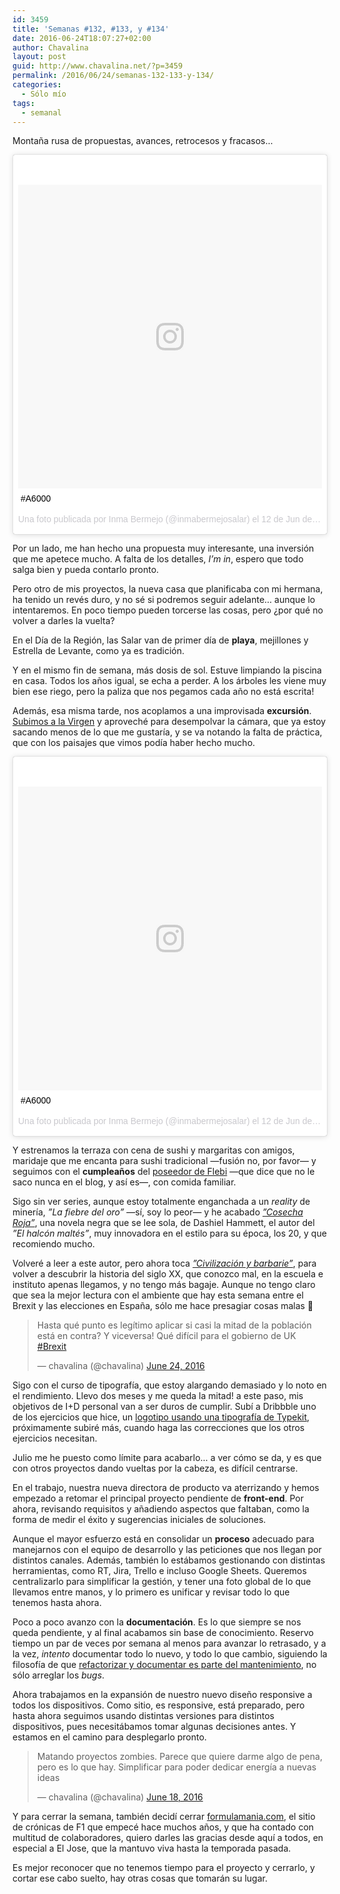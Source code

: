 ```yaml
---
id: 3459
title: 'Semanas #132, #133, y #134'
date: 2016-06-24T18:07:27+02:00
author: Chavalina
layout: post
guid: http://www.chavalina.net/?p=3459
permalink: /2016/06/24/semanas-132-133-y-134/
categories:
  - Sólo mío
tags:
  - semanal
---
```

Montaña rusa de propuestas, avances, retrocesos y fracasos…

<blockquote class="instagram-media" data-instgrm-captioned data-instgrm-version="7" style=" background:#FFF; border:0; border-radius:3px; box-shadow:0 0 1px 0 rgba(0,0,0,0.5),0 1px 10px 0 rgba(0,0,0,0.15); margin: 1px; max-width:658px; padding:0; width:99.375%; width:-webkit-calc(100% - 2px); width:calc(100% - 2px);"><div style="padding:8px;"> <div style=" background:#F8F8F8; line-height:0; margin-top:40px; padding:50.0% 0; text-align:center; width:100%;"> <div style=" background:url(data:image/png;base64,iVBORw0KGgoAAAANSUhEUgAAACwAAAAsCAMAAAApWqozAAAABGdBTUEAALGPC/xhBQAAAAFzUkdCAK7OHOkAAAAMUExURczMzPf399fX1+bm5mzY9AMAAADiSURBVDjLvZXbEsMgCES5/P8/t9FuRVCRmU73JWlzosgSIIZURCjo/ad+EQJJB4Hv8BFt+IDpQoCx1wjOSBFhh2XssxEIYn3ulI/6MNReE07UIWJEv8UEOWDS88LY97kqyTliJKKtuYBbruAyVh5wOHiXmpi5we58Ek028czwyuQdLKPG1Bkb4NnM+VeAnfHqn1k4+GPT6uGQcvu2h2OVuIf/gWUFyy8OWEpdyZSa3aVCqpVoVvzZZ2VTnn2wU8qzVjDDetO90GSy9mVLqtgYSy231MxrY6I2gGqjrTY0L8fxCxfCBbhWrsYYAAAAAElFTkSuQmCC); display:block; height:44px; margin:0 auto -44px; position:relative; top:-22px; width:44px;"></div></div> <p style=" margin:8px 0 0 0; padding:0 4px;"> <a href="https://www.instagram.com/p/BGkdPJKtssD/" style=" color:#000; font-family:Arial,sans-serif; font-size:14px; font-style:normal; font-weight:normal; line-height:17px; text-decoration:none; word-wrap:break-word;" target="_blank">#A6000</a></p> <p style=" color:#c9c8cd; font-family:Arial,sans-serif; font-size:14px; line-height:17px; margin-bottom:0; margin-top:8px; overflow:hidden; padding:8px 0 7px; text-align:center; text-overflow:ellipsis; white-space:nowrap;">Una foto publicada por Inma Bermejo (@inmabermejosalar) el <time style=" font-family:Arial,sans-serif; font-size:14px; line-height:17px;" datetime="2016-06-12T21:32:45+00:00">12 de Jun de 2016 a la(s) 2:32 PDT</time></p></div></blockquote> <script async defer src="//platform.instagram.com/en_US/embeds.js"></script>

Por un lado, me han hecho una propuesta muy interesante, una inversión que me apetece mucho. A falta de los detalles, _I&#8217;m in_, espero que todo salga bien y pueda contarlo pronto.

Pero otro de mis proyectos, la nueva casa que planificaba con mi hermana, ha tenido un revés duro, y no sé si podremos seguir adelante… aunque lo intentaremos. En poco tiempo pueden torcerse las cosas, pero ¿por qué no volver a darles la vuelta?

En el Día de la Región, las Salar van de primer día de **playa**, mejillones y Estrella de Levante, como ya es tradición.

Y en el mismo fin de semana, más dosis de sol. Estuve limpiando la piscina en casa. Todos los años igual, se echa a perder. A los árboles les viene muy bien ese riego, pero la paliza que nos pegamos cada año no está escrita!

Además, esa misma tarde, nos acoplamos a una improvisada **excursión**. [Subimos a la Virgen](https://www.google.es/maps/dir/Calle+de+Gran+V%C3%ADa,+30540+Blanca,+Murcia/38.1820669,-1.3740878/@38.1801866,-1.3762282,1268m/data=!3m2!1e3!4b1!4m9!4m8!1m5!1m1!1s0xd646fd300c179d9:0xce2fb3b7d25423af!2m2!1d-1.3730341!2d38.1792699!1m0!3e2?hl=es) y aproveché para desempolvar la cámara, que ya estoy sacando menos de lo que me gustaría, y se va notando la falta de práctica, que con los paisajes que vimos podía haber hecho mucho.

<blockquote class="instagram-media" data-instgrm-captioned data-instgrm-version="7" style=" background:#FFF; border:0; border-radius:3px; box-shadow:0 0 1px 0 rgba(0,0,0,0.5),0 1px 10px 0 rgba(0,0,0,0.15); margin: 1px; max-width:658px; padding:0; width:99.375%; width:-webkit-calc(100% - 2px); width:calc(100% - 2px);"><div style="padding:8px;"> <div style=" background:#F8F8F8; line-height:0; margin-top:40px; padding:50.0% 0; text-align:center; width:100%;"> <div style=" background:url(data:image/png;base64,iVBORw0KGgoAAAANSUhEUgAAACwAAAAsCAMAAAApWqozAAAABGdBTUEAALGPC/xhBQAAAAFzUkdCAK7OHOkAAAAMUExURczMzPf399fX1+bm5mzY9AMAAADiSURBVDjLvZXbEsMgCES5/P8/t9FuRVCRmU73JWlzosgSIIZURCjo/ad+EQJJB4Hv8BFt+IDpQoCx1wjOSBFhh2XssxEIYn3ulI/6MNReE07UIWJEv8UEOWDS88LY97kqyTliJKKtuYBbruAyVh5wOHiXmpi5we58Ek028czwyuQdLKPG1Bkb4NnM+VeAnfHqn1k4+GPT6uGQcvu2h2OVuIf/gWUFyy8OWEpdyZSa3aVCqpVoVvzZZ2VTnn2wU8qzVjDDetO90GSy9mVLqtgYSy231MxrY6I2gGqjrTY0L8fxCxfCBbhWrsYYAAAAAElFTkSuQmCC); display:block; height:44px; margin:0 auto -44px; position:relative; top:-22px; width:44px;"></div></div> <p style=" margin:8px 0 0 0; padding:0 4px;"> <a href="https://www.instagram.com/p/BGkdUWgtssU/" style=" color:#000; font-family:Arial,sans-serif; font-size:14px; font-style:normal; font-weight:normal; line-height:17px; text-decoration:none; word-wrap:break-word;" target="_blank">#A6000</a></p> <p style=" color:#c9c8cd; font-family:Arial,sans-serif; font-size:14px; line-height:17px; margin-bottom:0; margin-top:8px; overflow:hidden; padding:8px 0 7px; text-align:center; text-overflow:ellipsis; white-space:nowrap;">Una foto publicada por Inma Bermejo (@inmabermejosalar) el <time style=" font-family:Arial,sans-serif; font-size:14px; line-height:17px;" datetime="2016-06-12T21:33:27+00:00">12 de Jun de 2016 a la(s) 2:33 PDT</time></p></div></blockquote>
<script async defer src="//platform.instagram.com/en_US/embeds.js"></script>

Y estrenamos la terraza con cena de sushi y margaritas con amigos, maridaje que me encanta para sushi tradicional —fusión no, por favor— y seguimos con el **cumpleaños** del [poseedor de Flebi](http://www.chavalina.net/2016/06/05/semanas-126-a-131/) —que dice que no le saco nunca en el blog, y así es—, con comida familiar.

Sigo sin ver series, aunque estoy totalmente enganchada a un <em lang=“en”>reality</em> de minería, _”La fiebre del oro”_ —sí, soy lo peor— y he acabado [_”Cosecha Roja”_](http://amzn.to/28N4SFF), una novela negra que se lee sola, de Dashiel Hammett, el autor del _”El halcón maltés”_, muy innovadora en el estilo para su época, los 20, y que recomiendo mucho.

Volveré a leer a este autor, pero ahora toca [_”Civilización y barbarie”_](http://amzn.to/28MlKxJ), para volver a descubrir la historia del siglo XX, que conozco mal, en la escuela e instituto apenas llegamos, y no tengo más bagaje. Aunque no tengo claro que sea la mejor lectura con el ambiente que hay esta semana entre el Brexit y las elecciones en España, sólo me hace presagiar cosas malas 🙁

<blockquote class="twitter-tweet" data-lang="en"><p lang="es" dir="ltr">Hasta qué punto es legítimo aplicar si casi la mitad de la población está en contra? Y viceversa! Qué difícil para el gobierno de UK <a href="https://twitter.com/hashtag/Brexit?src=hash">#Brexit</a></p>&mdash; chavalina (@chavalina) <a href="https://twitter.com/chavalina/status/746212373501874176">June 24, 2016</a></blockquote>
<script async src="//platform.twitter.com/widgets.js" charset="utf-8"></script>

Sigo con el curso de tipografía, que estoy alargando demasiado y lo noto en el rendimiento. Llevo dos meses y me queda la mitad! a este paso, mis objetivos de I+D personal van a ser duros de cumplir. Subí a Dribbble uno de los ejercicios que hice, un [logotipo usando una tipografía de Typekit](https://dribbble.com/shots/2756928-La-Pepa-Negative), próximamente subiré más, cuando haga las correcciones que los otros ejercicios necesitan.

Julio me he puesto como límite para acabarlo… a ver cómo se da, y es que con otros proyectos dando vueltas por la cabeza, es difícil centrarse.

En el trabajo, nuestra nueva directora de producto va aterrizando y hemos empezado a retomar el principal proyecto pendiente de **front-end**. Por ahora, revisando requisitos y añadiendo aspectos que faltaban, como la forma de medir el éxito y sugerencias iniciales de soluciones.

Aunque el mayor esfuerzo está en consolidar un **proceso** adecuado para manejarnos con el equipo de desarrollo y las peticiones que nos llegan por distintos canales. Además, también lo estábamos gestionando con distintas herramientas, como RT, Jira, Trello e incluso Google Sheets. Queremos centralizarlo para simplificar la gestión, y tener una foto global de lo que llevamos entre manos, y lo primero es unificar y revisar todo lo que tenemos hasta ahora.

Poco a poco avanzo con la **documentación**. Es lo que siempre se nos queda pendiente, y al final acabamos sin base de conocimiento. Reservo tiempo un par de veces por semana al menos para avanzar lo retrasado, y a la vez, _intento_ documentar todo lo nuevo, y todo lo que cambio, siguiendo la filosofía de que [refactorizar y documentar es parte del mantenimiento](https://dzone.com/articles/what-refactoring-and-what-it-0), no sólo arreglar los _bugs_.

Ahora trabajamos en la expansión de nuestro nuevo diseño responsive a todos los dispositivos. Como sitio, es responsive, está preparado, pero hasta ahora seguimos usando distintas versiones para distintos dispositivos, pues necesitábamos tomar algunas decisiones antes. Y estamos en el camino para desplegarlo pronto.

<blockquote class="twitter-tweet" data-lang="en"><p lang="es" dir="ltr">Matando proyectos zombies. Parece que quiere darme algo de pena, pero es lo que hay. Simplificar para poder dedicar energía a nuevas ideas</p>&mdash; chavalina (@chavalina) <a href="https://twitter.com/chavalina/status/744089240787685376">June 18, 2016</a></blockquote> <script async src="//platform.twitter.com/widgets.js" charset="utf-8"></script>

Y para cerrar la semana, también decidí cerrar [formulamania.com](http://www.formulamania.com), el sitio de crónicas de F1 que empecé hace muchos años, y que ha contado con multitud de colaboradores, quiero darles las gracias desde aquí a todos, en especial a El Jose, que la mantuvo viva hasta la temporada pasada.

Es mejor reconocer que no tenemos tiempo para el proyecto y cerrarlo, y cortar ese cabo suelto, hay otras cosas que tomarán su lugar.
